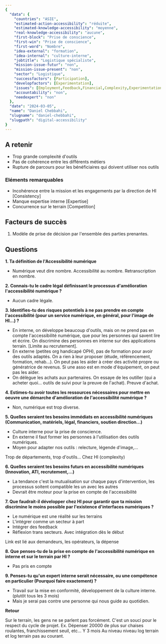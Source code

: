 ```yaml
---
{
  "data": {
    "countries": "ASIE",
    "estimated-action-accessibility": "réduite",
    "estimated-knowledge-accessibility": "moyenne",
    "real-knowledge-accessibility": "aucune",
    "first-block": "Prise de conscience",
    "first-win": "Prise de conscience",
    "first-word": "Nombre",
    "idea-external": "formation",
    "idea-internal": "culture-interne",
    "jobtitle": "Logistique spécialiste",
    "mission-issue-futur": "non",
    "mission-issue-present": "non",
    "sector": "Logistique",
    "successfactors": [Participation],
    "developfactors": [Experimentation],
    "issues": [Employment,Feedback,Financial,Complexity,Experimentation],
    "accountability": "non",
    "needexpert": "non"
  },
  "date": "2024-03-05",
  "name": "Daniel Chebbahi",
  "slugname": "daniel-chebbahi",
  "slugpath": "digital-accessibility"
}
---
```


## A retenir

 - Trop grande complexité d'outils
 - Pas de cohérence entre les différents métiers
 - Rupture de parcours pour les bénéficiaires qui doivent utiliser nos outils 

### Eléments remarquables

 - Incohérence entre la mission et les engagements par la direction de HI [Consistency]
 - Manque expertise interne [Expertise]
 - Concurrence sur le terrain [Competition]

## Facteurs de succès

 1. Modèle de prise de décision par l'ensemble des parties prenantes.

## Questions

**1. Ta définition de l'Accessibilité numérique**

 - Numérique veut dire nombre. Accessibilité au nombre. Retranscription en nombre.  

**2. Connais-tu le cadre légal définissant le processus d'amélioration l'accessibilité numérique ?**

 - Aucun cadre légale. 

**3. Identifies-tu des risques potentiels à ne pas prendre en compte l'accessibilité (pour un service numérique, en général, pour l'image de HI...) ?**

 - En interne, on développe beaucoup d'outils, mais on ne prend pas en compte l'accessibilité numérique, que pour les personnes qui savent lire et écrire. On discrimine des personnes en interne sur des applications terrain. [Limite au recrutement].
 - En externe (petites org handicapé OPH), pas de formation pour avoir des outils adaptés. On a rien à leur proposer (étude, référencement, formation, rehab...). On peut pas les aider à créer des activité propre ou génératrice de revenus. Si une asso est en mode d'équipement, on peut pas les aider. 
 - On délègue les achats aux partenaires. On essaye de les outiller (qui a acheter quoi... outils de suivi pour la preuve de l'achat). Preuve d'achat.  

**4. Estimes-tu avoir toutes les ressources nécessaires pour mettre en oeuvre une démarche d'amélioration de l'accessibilité numérique ?**
 
 -  Non, numérique est trop diverse.

**5. Quelles seraient tes besoins immédiats en accessibilité numériques (Communication, matériels, légal, financiers, soutien direction...)**

 - Culture interne pour la prise de conscience.
 - En externe il faut former les personnes à l'utilisation des outils numériques.
 - Moyen pour adapter nos outils : relecture, légende d'image,... 

Trop de départements, trop d'outils... Chez HI (complexity)

**6. Quelles seraient tes besoins futurs en accessibilité numériques (Innovation, ATI, recrutement,...)**

 - La tendance c'est la mutualisation sur chaque pays d'intervention, les processus soitent compatible les un avec les autres
 - Devrait être moteur pour la prise en compte de l'accessibilité

**7. Que faudrait-il développer chez HI pour garantir que ta mission discrimine le moins possible par l'existence d'interfaces numériques ?**

 - Le numérique est une réalité sur les terrains
 - L'intégrer comme un secteur à part 
 - Intégrer des feedback
 - Réflexion trans secteurs. Avec intégration dès le début

Link est lié aux demandeurs, les opérateurs, la dépense

**8. Que penses-tu de la prise en compte de l'accessibilité numérique en interne et sur le terrain par HI ?**

  - Pas pris en compte

**9. Penses-tu qu'un expert interne serait nécessaire, ou une compétence en particulier (Pourquoi faire exactement) ?**

  - Travail sur la mise en conformité, développement de la culture interne. (plutôt tous les 3 mois)
  - Mais je serai pas contre une personne qui nous guide au quotidien.


**Retour**

Sur le terrain, les gens ne se parlent pas forcément. C'est un souci pour le respect du cycle de projet.
Ex. Dépenser 20000 de plus sur chaises roulantes, franchissement seuil, etc... Y 3 mois
Au niveau niveau log terrain et log terrain pas au courant.
